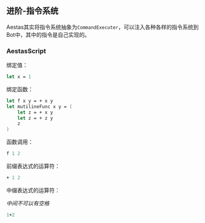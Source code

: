 ## 进阶-指令系统
Aestas其实将指令系统抽象为`CommandExecuter`，可以注入各种各样的指令系统到Bot中，其中的指令是自己实现的。
### AestasScript
绑定值：
```fsharp
let x = 1
```
绑定函数：
```fsharp
let f x y = + x y
let mutilineFunc x y = (
    let z = + x y
    let z = + z y
    z
)
```
函数调用：
```fsharp
f 1 2
```
前缀表达式的运算符：
```fsharp
+ 1 2
```
中缀表达式的运算符：

*中间不可以有空格*
```fsharp
1+2
```
